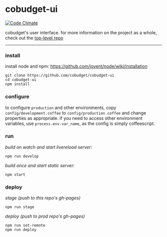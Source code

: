 
# cobudget-ui

[![Code Climate](https://codeclimate.com/github/open-app/cobudget-ui/badges/gpa.svg)](https://codeclimate.com/github/open-app/cobudget-ui)


cobudget's user interface. for more information on the project as a whole, check out the [top-level repo](https://github.com/cobudget/cobudget)

---

### install

install node and npm: https://github.com/joyent/node/wiki/installation 

```
git clone https://github.com/cobudget/cobudget-ui
cd cobudget-ui
npm install
```

### configure

to configure `production` and other environments, copy `config/development.coffee` to `config/production.coffee` and change properties as appropriate. if you need to access other environment variables, use `process.env.var_name`, as the config is simply coffeescript.

### run

*build on watch and start livereload server:*

```
npm run develop
```

*build once and start static server:*

```
npm start
```

### deploy

*stage (push to this repo's gh-pages)*

```
npm run stage
```

*deploy (push to prod repo's gh-pages)*

```
npm run set-remote
npm run deploy
```
